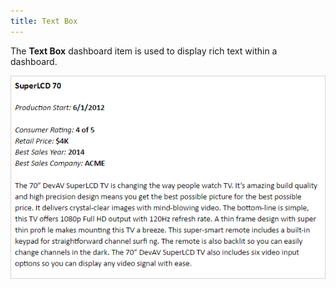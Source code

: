 ```yaml
---
title: Text Box
---
```

The **Text Box** dashboard item is used to display rich text within a dashboard.

![wdd-text-box-rtf-example](../../../images/Img125853.png)